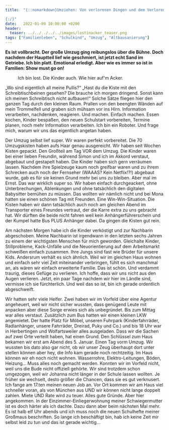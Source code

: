 ```yaml
---
title:  "{::nomarkdown}Umziehen: Von verlorenen Dingen und dem Verlorensein

{:/}"
date:   2022-01-09 10:00:00 +0200
header:
  teaser: ../../../../../images/lostinacker_teaser.png
tags: ["Familienleben", "Schulkind", "Umzug", "Altbausanierung"]
---
```


**Es ist vollbracht. Der große Umzug ging reibungslos über die Bühne. Doch nachdem der Hauptteil lief wie geschmiert, ist jetzt echt Sand im Getriebe. Ich bin platt. Emotional erledigt. Aber wie es immer so ist in Familien: Show must go on!**

<figure>
  <img src="../../../../../images/lostinacker.png" alt="">
  <figcaption>Ich bin lost. Die Kinder auch. Wie hier auf'm Acker.</figcaption>
</figure>    

„Wo sind eigentlich all meine Pullis?“ „Hast du die Kiste mit den Schreibtischbeinen gesehen? Die brauche ich morgen dringend. Sonst kann ich meinen Schreibtisch nicht aufbauen!“ Solche Sätze fliegen hier den ganzen Tag durch den kleinen Raum. Prallen von den beengten Wänden auf mein Trommelfell und graben sich mühsam vor ins Hirn. Information verarbeiten, nachdenken, reagieren. Und machen. Einfach machen. Essen kochen, Kinder bespaßen, den neuen Schulstart vorbereiten, Termine planen, noch mehr Information verarbeiten. Ich bin ein Roboter. Und frage mich, warum wir uns das eigentlich angetan haben. 

Der Umzug selbst lief super. Wir waren perfekt vorbereitet. Die 70 Umzugskisten haben aufs Haar genau ausgereicht. Wir haben seit Wochen Kisten gepackt. Den Großteil am Tag VOR dem Umzug. Die Kinder waren bei einer lieben Freundin, während Simon und ich im Akkord verstaut, abgebaut und gestapelt haben. Die Kinder haben sich gern verräumen lassen. Nachdem ihre Spielzeuge kaum noch greifbar waren und zu ihrem Schrecken auch noch der Fernseher (WAAAS? Kein Netflix!?!) abgebaut wurde, gab es für sie keinen Grund mehr bei uns zu bleiben. 
Aber mal im Ernst. Das war wirklich super so. Wir haben einfach durchgeackert, ohne Unterbrechungen, Ablenkungen und ohne tatsächlich den digitalen Babysitter bemühen zu müssen. Das wollten wir nämlich nicht und bei Mona hatten sie einen schönen Tag mit Freunden. Eine Win-Win-Situation. Die Kisten haben wir dann tatsächlich auch noch am gleichen Abend im Transporter eines Freundes vertraut, der die Karre extra zu uns gebracht hat. Wir dürften die beide nicht fahren weil kein Anhängerführerschein und der Kumpel hatte Bus PLUS Anhänger dabei. Da gingen die Kisten gut rein. 

Am nächsten Morgen habe ich die Kinder verköstigt und zur Nachbarin abgeschoben. Meine Nachbarin ist irgendwann in den letzten sechs Jahren zu einem der wichtigsten Menschen für mich geworden. Gleichalte Kinder, Stillprobleme, Kack-Unfälle und die Neuorientierung auf dem Arbeitsmarkt schweißen einfach zusammen. Ihre Jungs sind fast wie Brüder für unsere Kids. Andersrum verhält es sich ähnlich. Weil wir im gleichen Haus wohnen und einfach sehr viel Zeit miteinander verbringen, fühlt es sich manchmal an, als wären wir einfach erweiterte Familie. Das ist schön. Und verdammt traurig, dieses Gefüge zu verlieren. Ich hoffe, dass wir uns nicht aus den Augen verlieren. Jetzt, ein paar Tage nachdem wir hier im Ländle sind, vermisse ich sie fürchterlich. Und weil das so ist, bin ich gerade ordentlich abgeschweift. 

Wir hatten sehr viele Helfer. Zwei haben wir im Vorfeld über eine Agentur angeheuert, weil wir nicht sicher wussten, dass genügend Leute mit anpacken aber diese Sorge erwies sich als unbegründet. Bis zum Mittag war alles verstaut. Zusätzlich zum Bus hatten wir einen kleinen LKW angemietet. Der hatte Platz für Möbel, unseren Fuhrpark (Kinderfahrräder, Radlanhänger, unsere Fahrräder, Dreirad, Puky und Co.) und bis 18 Uhr war in Herbertingen und Wolfartsweiler alles ausgeladen. Dass wir die Sachen auf zwei Orte verteilt haben, hat einen Grund. Den Schlüssel zum Haus bekamen wir erst am Abend des 5. Januar. Einen Tag vorm Umzug. Wir wussten bis dato also gar nicht, ob wir unser Zeug überhaupt dort unter stellen können aber hey, die Info kam gerade noch rechtzeitig. Im Haus können wir eh noch nicht wohnen. Wasserrohre, Elektro-Leitungen, Böden, Heizung… Muss alles noch gemacht werden. Konnten wir im Vorfeld nicht, weil uns die Bude nicht offiziell gehörte. Wir sind trotzdem schon umgezogen, weil wir Johanna nicht länger in der Schule lassen wollten. Je früher sie wechselt, desto größer die Chancen, dass sie es gut verknusert. Ich fange am 17.ten meinen neuen Job an. Vor Ort kommen wir am Haus viel schneller voran, als von München aus UND wir können nicht lange doppelt zahlen. Miete UND Rate wird zu teuer. Alles gute Gründe. Aber hier angekommen. In der Einzimmer-Einliegerwohnung meiner Schwiegermutter ist es doch härter als ich dachte. Dazu dann aber beim nächsten Mal mehr. Es ist halb elf Uhr abends und ich muss noch die neuen Schulhefte meiner Großmaus beschriften. So lange ich beschäftigt bin, hab ich keine Zeit mir selbst leid zu tun und das ist gerade wichtig…










 

 





 

  


 
 
 
 


   


 



 






 






 


 
 






















 








 

   



















  












 






 





  


  






					 


 
 








